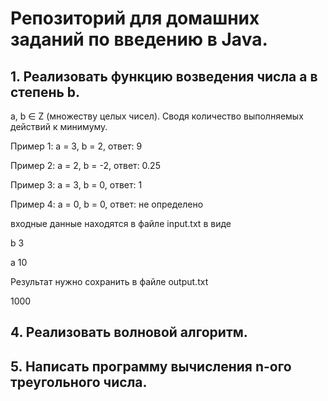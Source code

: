 # Репозиторий для домашних заданий по введению в Java.

## 1. Реализовать функцию возведения числа а в степень b.

a, b ∈ Z (множеству целых чисел). Сводя количество выполняемых действий к минимуму.

Пример 1: а = 3, b = 2, ответ: 9

Пример 2: а = 2, b = -2, ответ: 0.25

Пример 3: а = 3, b = 0, ответ: 1

Пример 4: а = 0, b = 0, ответ: не определено

входные данные находятся в файле input.txt в виде

b 3

a 10

Результат нужно сохранить в файле output.txt

1000

## 4. Реализовать волновой алгоритм.

## 5. Написать программу вычисления n-ого треугольного числа.